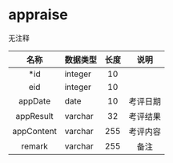 # appraise

无注释


| 名称 | 数据类型 | 长度  |  说明 |
| :--: | :--- | :------: |  :----: |
|*id | integer| 10 |     |
|eid | integer| 10 |     |
|appDate | date| 10 |    考评日期 |
|appResult | varchar| 32 |    考评结果 |
|appContent | varchar| 255 |    考评内容 |
|remark | varchar| 255 |    备注 |
